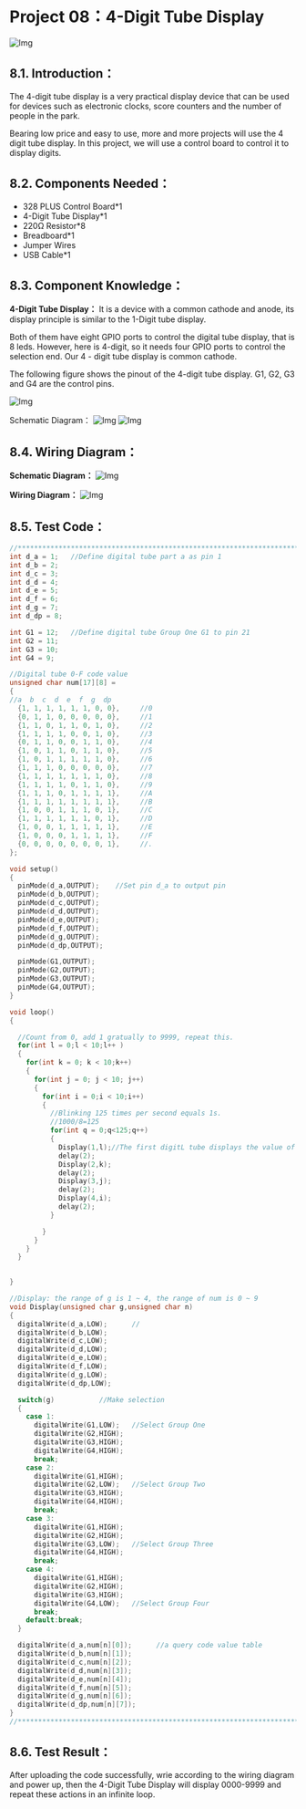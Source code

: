  # Project 08：4-Digit Tube Display
![Img](/media/img-20230214162047.png)

## 8.1. Introduction：                                                                 
The 4-digit tube display is a very practical display device that can be used for devices such as electronic clocks, score counters and the number of people in the park. 

Bearing low price and easy to use, more and more projects will use the 4 digit tube display. In this project, we will use a control board to control it to display digits.

## 8.2. Components Needed：                                                                 
- 328 PLUS Control Board*1
- 4-Digit Tube Display*1
- 220Ω Resistor*8
- Breadboard*1
- Jumper Wires
- USB Cable*1

## 8.3. Component Knowledge：                                                                 
**4-Digit Tube Display：** It is a device with a common cathode and anode, its display principle is similar to the 1-Digit tube display. 

Both of them have eight GPIO ports to control the digital tube display, that is 8 leds. However, here is 4-digit, so it needs four GPIO ports to control the selection end. Our 4 - digit tube display is common cathode. 

The following figure shows the pinout of the 4-digit tube display. G1, G2, G3 and G4 are the control pins. 

![Img](/media/img-20230214162256.png)

Schematic Diagram：
![Img](/media/img-20230214162305.png)
![Img](/media/img-20230214162312.png)

## 8.4. Wiring Diagram：                                                                                                                                      

**Schematic Diagram：**
![Img](/media/img-20230216150159.png)

**Wiring Diagram：**
![Img](/media/img-20230215092535.png)

## 8.5. Test Code：                                                                  

```c
//**********************************************************************
int d_a = 1;   //Define digital tube part a as pin 1
int d_b = 2;
int d_c = 3;
int d_d = 4;
int d_e = 5;
int d_f = 6;
int d_g = 7;
int d_dp = 8;

int G1 = 12;   //Define digital tube Group One G1 to pin 21
int G2 = 11;
int G3 = 10;
int G4 = 9;

//Digital tube 0-F code value
unsigned char num[17][8] =
{
//a  b  c  d  e  f  g  dp 
  {1, 1, 1, 1, 1, 1, 0, 0},     //0
  {0, 1, 1, 0, 0, 0, 0, 0},     //1
  {1, 1, 0, 1, 1, 0, 1, 0},     //2
  {1, 1, 1, 1, 0, 0, 1, 0},     //3
  {0, 1, 1, 0, 0, 1, 1, 0},     //4
  {1, 0, 1, 1, 0, 1, 1, 0},     //5
  {1, 0, 1, 1, 1, 1, 1, 0},     //6
  {1, 1, 1, 0, 0, 0, 0, 0},     //7
  {1, 1, 1, 1, 1, 1, 1, 0},     //8
  {1, 1, 1, 1, 0, 1, 1, 0},     //9
  {1, 1, 1, 0, 1, 1, 1, 1},     //A
  {1, 1, 1, 1, 1, 1, 1, 1},     //B
  {1, 0, 0, 1, 1, 1, 0, 1},     //C
  {1, 1, 1, 1, 1, 1, 0, 1},     //D
  {1, 0, 0, 1, 1, 1, 1, 1},     //E
  {1, 0, 0, 0, 1, 1, 1, 1},     //F
  {0, 0, 0, 0, 0, 0, 0, 1},     //.
};

void setup()
{
  pinMode(d_a,OUTPUT);    //Set pin d_a to output pin
  pinMode(d_b,OUTPUT);
  pinMode(d_c,OUTPUT);
  pinMode(d_d,OUTPUT);
  pinMode(d_e,OUTPUT);
  pinMode(d_f,OUTPUT);
  pinMode(d_g,OUTPUT);
  pinMode(d_dp,OUTPUT);

  pinMode(G1,OUTPUT);
  pinMode(G2,OUTPUT);
  pinMode(G3,OUTPUT);
  pinMode(G4,OUTPUT);
}

void loop()
{

  //Count from 0, add 1 gratually to 9999, repeat this.
  for(int l = 0;l < 10;l++ )
  {
    for(int k = 0; k < 10;k++)
    {
      for(int j = 0; j < 10; j++)
      {
        for(int i = 0;i < 10;i++)
        {
          //Blinking 125 times per second equals 1s.
          //1000/8=125
          for(int q = 0;q<125;q++)
          {
            Display(1,l);//The first digitL tube displays the value of l.
            delay(2);
            Display(2,k);
            delay(2);
            Display(3,j);
            delay(2);
            Display(4,i);
            delay(2);
          }

        }
      }
    }
  }
  

}

//Display: the range of g is 1 ~ 4, the range of num is 0 ~ 9
void Display(unsigned char g,unsigned char n) 
{
  digitalWrite(d_a,LOW);      //
  digitalWrite(d_b,LOW);
  digitalWrite(d_c,LOW);
  digitalWrite(d_d,LOW);
  digitalWrite(d_e,LOW);
  digitalWrite(d_f,LOW);
  digitalWrite(d_g,LOW);
  digitalWrite(d_dp,LOW);

  switch(g)           //Make selection
  {
    case 1:
      digitalWrite(G1,LOW);   //Select Group One
      digitalWrite(G2,HIGH);
      digitalWrite(G3,HIGH);
      digitalWrite(G4,HIGH);
      break;
    case 2:
      digitalWrite(G1,HIGH);
      digitalWrite(G2,LOW);   //Select Group Two
      digitalWrite(G3,HIGH);
      digitalWrite(G4,HIGH);
      break;
    case 3:
      digitalWrite(G1,HIGH);
      digitalWrite(G2,HIGH);
      digitalWrite(G3,LOW);   //Select Group Three
      digitalWrite(G4,HIGH);
      break;
    case 4:
      digitalWrite(G1,HIGH);
      digitalWrite(G2,HIGH);
      digitalWrite(G3,HIGH);
      digitalWrite(G4,LOW);   //Select Group Four
      break;
    default:break;
  }

  digitalWrite(d_a,num[n][0]);      //a query code value table
  digitalWrite(d_b,num[n][1]);
  digitalWrite(d_c,num[n][2]);
  digitalWrite(d_d,num[n][3]);
  digitalWrite(d_e,num[n][4]);
  digitalWrite(d_f,num[n][5]);
  digitalWrite(d_g,num[n][6]);
  digitalWrite(d_dp,num[n][7]);
}
//**********************************************************************
```

## 8.6. Test Result：                                                                      
After uploading the code successfully, wrie according to the wiring diagram and power up, then the 4-Digit Tube Display will display 0000-9999 and repeat these actions in an infinite loop.
